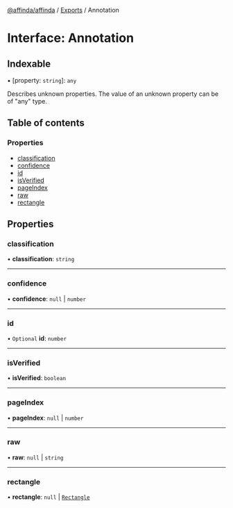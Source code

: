 [@affinda/affinda](../README.md) / [Exports](../modules.md) / Annotation

# Interface: Annotation

## Indexable

▪ [property: `string`]: `any`

Describes unknown properties. The value of an unknown property can be of "any" type.

## Table of contents

### Properties

- [classification](Annotation.md#classification)
- [confidence](Annotation.md#confidence)
- [id](Annotation.md#id)
- [isVerified](Annotation.md#isverified)
- [pageIndex](Annotation.md#pageindex)
- [raw](Annotation.md#raw)
- [rectangle](Annotation.md#rectangle)

## Properties

### classification

• **classification**: `string`

___

### confidence

• **confidence**: ``null`` \| `number`

___

### id

• `Optional` **id**: `number`

___

### isVerified

• **isVerified**: `boolean`

___

### pageIndex

• **pageIndex**: ``null`` \| `number`

___

### raw

• **raw**: ``null`` \| `string`

___

### rectangle

• **rectangle**: ``null`` \| [`Rectangle`](Rectangle.md)
